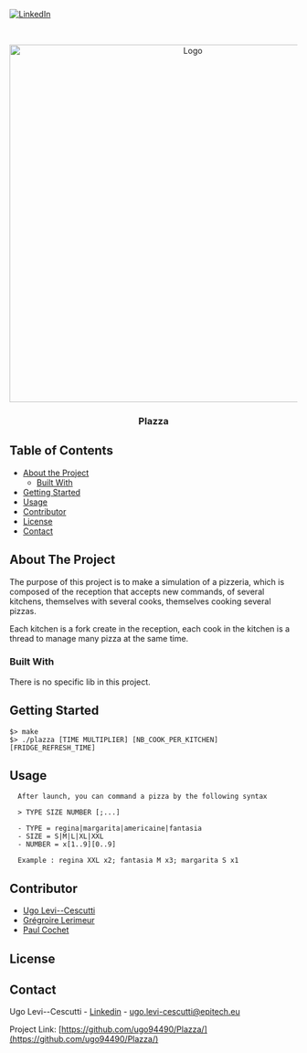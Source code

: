 <!--[![Stargazers][stars-shield]][stars-url]-->
[![LinkedIn][linkedin-shield]][linkedin-url]



<!-- PROJECT LOGO -->
<br />
<p align="center">
  <a href="https://github.com/ugo94490/Plazza/">
    <img src="plazza.jpeg" alt="Logo" width="626" height="626">
  </a>

  <h3 align="center">Plazza</h3>
</p>



<!-- TABLE OF CONTENTS -->
## Table of Contents

* [About the Project](#about-the-project)
  * [Built With](#built-with)
* [Getting Started](#getting-started)
* [Usage](#usage)
* [Contributor](#contributor)
* [License](#license)
* [Contact](#contact)



<!-- ABOUT THE PROJECT -->
## About The Project

The purpose of this project is to make  a simulation of a pizzeria, which is composed of the reception that accepts new commands, of several kitchens, themselves
with several cooks, themselves cooking several pizzas.

Each kitchen is a fork create in the reception, each cook in the kitchen is a thread to manage many pizza at the same time.

### Built With

There is no specific lib in this project.

<!-- GETTING STARTED -->
## Getting Started

```
$> make
$> ./plazza [TIME MULTIPLIER] [NB_COOK_PER_KITCHEN] [FRIDGE_REFRESH_TIME]
```


<!-- USAGE EXAMPLES -->
## Usage
```
  After launch, you can command a pizza by the following syntax
  
  > TYPE SIZE NUMBER [;...]

  - TYPE = regina|margarita|americaine|fantasia
  - SIZE = S|M|L|XL|XXL
  - NUMBER = x[1..9][0..9]

  Example : regina XXL x2; fantasia M x3; margarita S x1
```


<!-- CONTRIBUTING -->
## Contributor

* [Ugo Levi--Cescutti](https://github.com/ugo94490)
* [Grégroire Lerimeur](https://github.com/lerimeur)
* [Paul Cochet](https://github.com/Paul-Cochet)


<!-- LICENSE -->
## License



<!-- CONTACT -->
## Contact

Ugo Levi--Cescutti - [Linkedin](https://www.linkedin.com/in/ugo-levi-cescutti/) - ugo.levi-cescutti@epitech.eu

Project Link: [https://github.com/ugo94490/Plazza/](https://github.com/ugo94490/Plazza/)

[stars-shield]: https://img.shields.io/github/stars/ugo94490/Plazza/.svg?style=flat-square
[stars-url]: https://github.com/ugo94490/Plazza/stargazers
[linkedin-shield]: https://img.shields.io/badge/-LinkedIn-black.svg?style=flat-square&logo=linkedin&colorB=555
[linkedin-url]: https://www.linkedin.com/in/ugo-levi-cescutti/
